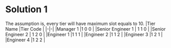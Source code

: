 # Solution 1

The assumption is, every tier will have maximum slot equals to 10.
|Tier Name |Tier Code |
|-|-|
|Manager 1 |1 0 0 |
|Senior Engineer 1 | 1 1 0 |
|Senior Engineer 2 | 1 2 0 |
|Engineer 1 |1 1 1 |
|Engineer 2 |1 1 2 |
|Engineer 3 |1 2 1 |
|Engineer 4 |1 2 2 |
